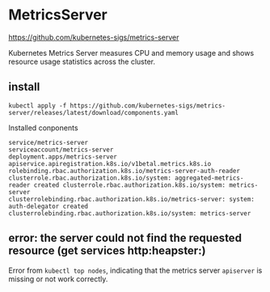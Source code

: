 # MetricsServer
https://github.com/kubernetes-sigs/metrics-server

Kubernetes Metrics Server measures CPU and memory usage and shows resource usage statistics across the cluster.

## install
```
kubectl apply -f https://github.com/kubernetes-sigs/metrics-server/releases/latest/download/components.yaml
```
Installed conponents
```
service/metrics-server
serviceaccount/metrics-server
deployment.apps/metrics-server
apiservice.apiregistration.k8s.io/v1betal.metrics.k8s.io
rolebinding.rbac.authorization.k8s.io/metrics-server-auth-reader
clusterrole.rbac.authorization.k8s.io/system: aggregated-metrics-reader created clusterrole.rbac.authorization.k8s.io/system: metrics-server
clusterrolebinding.rbac.authorization.k8s.io/metrics-server: system: auth-delegator created clusterrolebinding.rbac.authorization.k8s.io/system: metrics-server
```

## error: the server could not find the requested resource (get services http:heapster:) 
Error from `kubectl top nodes`, indicating that the metrics server `apiserver` is missing or not work correctly.
